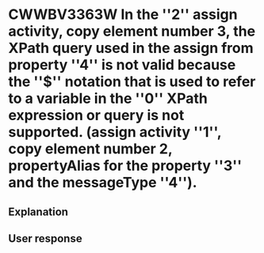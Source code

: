 # CWWBV3363W In the ''2'' assign activity, copy element number 3, the XPath query used in the assign from property ''4'' is not valid because the ''$'' notation that is used to refer to a variable in the ''0'' XPath expression or query is not supported. (assign activity ''1'', copy element number 2, propertyAlias for the property ''3'' and the messageType ''4'').

## Explanation

## User response